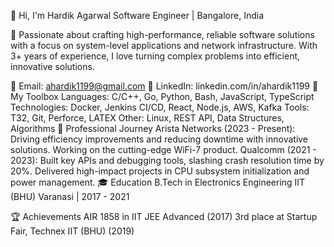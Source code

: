 👋 Hi, I'm Hardik Agarwal
Software Engineer | Bangalore, India

🚀 Passionate about crafting high-performance, reliable software solutions with a focus on system-level applications and network infrastructure. With 3+ years of experience, I love turning complex problems into efficient, innovative solutions.

📧 Email: ahardik1199@gmail.com
💼 LinkedIn: linkedin.com/in/ahardik1199
🔧 My Toolbox
Languages: C/C++, Go, Python, Bash, JavaScript, TypeScript
Technologies: Docker, Jenkins CI/CD, React, Node.js, AWS, Kafka
Tools: T32, Git, Perforce, LATEX
Other: Linux, REST API, Data Structures, Algorithms
💼 Professional Journey
Arista Networks (2023 - Present): Driving efficiency improvements and reducing downtime with innovative solutions. Working on the cutting-edge WiFi-7 product.
Qualcomm (2021 - 2023): Built key APIs and debugging tools, slashing crash resolution time by 20%. Delivered high-impact projects in CPU subsystem initialization and power management.
🎓 Education
B.Tech in Electronics Engineering
IIT (BHU) Varanasi | 2017 - 2021

🏆 Achievements
AIR 1858 in IIT JEE Advanced (2017)
3rd place at Startup Fair, Technex IIT (BHU) (2019)
